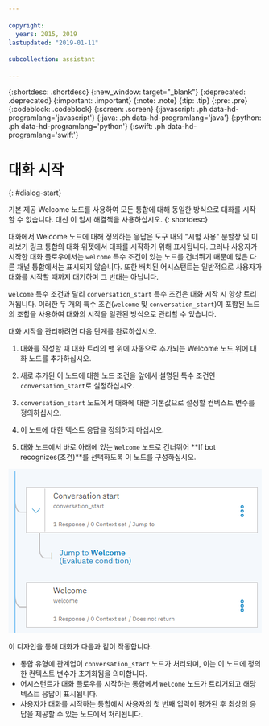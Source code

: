 ```yaml
---

copyright:
  years: 2015, 2019
lastupdated: "2019-01-11"

subcollection: assistant

---
```


{:shortdesc: .shortdesc}
{:new_window: target="_blank"}
{:deprecated: .deprecated}
{:important: .important}
{:note: .note}
{:tip: .tip}
{:pre: .pre}
{:codeblock: .codeblock}
{:screen: .screen}
{:javascript: .ph data-hd-programlang='javascript'}
{:java: .ph data-hd-programlang='java'}
{:python: .ph data-hd-programlang='python'}
{:swift: .ph data-hd-programlang='swift'}

# 대화 시작
{: #dialog-start}

기본 제공 Welcome 노드를 사용하여 모든 통합에 대해 동일한 방식으로 대화를 시작할 수 없습니다. 대신 이 임시 해결책을 사용하십시오.
{: shortdesc}

대화에서 Welcome 노드에 대해 정의하는 응답은 도구 내의 "시험 사용" 분할창 및 미리보기 링크 통합의 대화 위젯에서 대화를 시작하기 위해 표시됩니다. 그러나 사용자가 시작한 대화 플로우에서는 `welcome` 특수 조건이 있는 노드를 건너뛰기 때문에 많은 다른 채널 통합에서는 표시되지 않습니다. 또한 배치된 어시스턴트는 일반적으로 사용자가 대화를 시작할 때까지 대기하며 그 반대는 아닙니다.

`welcome` 특수 조건과 달리 `conversation_start` 특수 조건은 대화 시작 시 항상 트리거됩니다. 이러한 두 개의 특수 조건(`welcome` 및 `conversation_start`)이 포함된 노드의 조합을 사용하여 대화의 시작을 일관된 방식으로 관리할 수 있습니다.

대화 시작을 관리하려면 다음 단계를 완료하십시오.

1.  대화를 작성할 때 대화 트리의 맨 위에 자동으로 추가되는 Welcome 노드 위에 대화 노드를 추가하십시오.

1.  새로 추가된 이 노드에 대한 노드 조건을 앞에서 설명된 특수 조건인 `conversation_start`로 설정하십시오.

1.  `conversation_start` 노드에서 대화에 대한 기본값으로 설정할 컨텍스트 변수를 정의하십시오.

1.  이 노드에 대한 텍스트 응답을 정의하지 마십시오.

1.  대화 노드에서 바로 아래에 있는 `Welcome` 노드로 건너뛰어 **If bot recognizes(조건)**를 선택하도록 이 노드를 구성하십시오.

![conversation_start 노드가 아래에 있는 Welcome 노드로 건너뛰는 대화의 스크린샷입니다.](images/dialog-start.png)

이 디자인을 통해 대화가 다음과 같이 작동합니다.

- 통합 유형에 관계업이 `conversation_start` 노드가 처리되며, 이는 이 노드에 정의한 컨텍스트 변수가 초기화됨을 의미합니다.
- 어시스턴트가 대화 플로우를 시작하는 통합에서 `Welcome` 노드가 트리거되고 해당 텍스트 응답이 표시됩니다.
- 사용자가 대화를 시작하는 통합에서 사용자의 첫 번째 입력이 평가된 후 최상의 응답을 제공할 수 있는 노드에서 처리됩니다.
